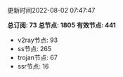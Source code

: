更新时间2022-08-02 07:47:47

**总订阅: 73**
**总节点: 1805**
**有效节点: 441**
- v2ray节点: 93
- ss节点: 265
- trojan节点: 67
- ssr节点: 16

